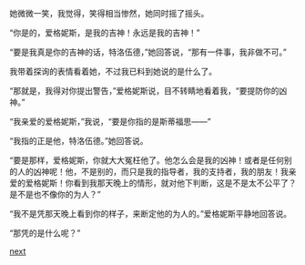 
她微微一笑，我觉得，笑得相当惨然，她同时摇了摇头。

“你是的，爱格妮斯，是我的吉神！永远是我的吉神！”

“要是我真是你的吉神的话，特洛伍德，”她回答说，“那有一件事，我非做不可。”

我带着探询的表情看着她，不过我已料到她说的是什么了。

“那就是，我得对你提出警告，”爱格妮斯说，目不转睛地看着我，“要提防你的凶神。”

“我亲爱的爱格妮斯，”我说，“要是你指的是斯蒂福思——”

“我指的正是他，特洛伍德。”她回答说。

“要是那样，爱格妮斯，你就大大冤枉他了。他怎么会是我的凶神！或者是任何别的人的凶神呢！他，不是别的，而只是我的指导者，我的支持者，我的朋友！我亲爱的爱格妮斯！你看到我那天晚上的情形，就对他下判断，这是不是太不公平了？是不是也不像你的为人？”

“我不是凭那天晚上看到你的样子，来断定他的为人的。”爱格妮斯平静地回答说。

“那凭的是什么呢？”

[next](page330)